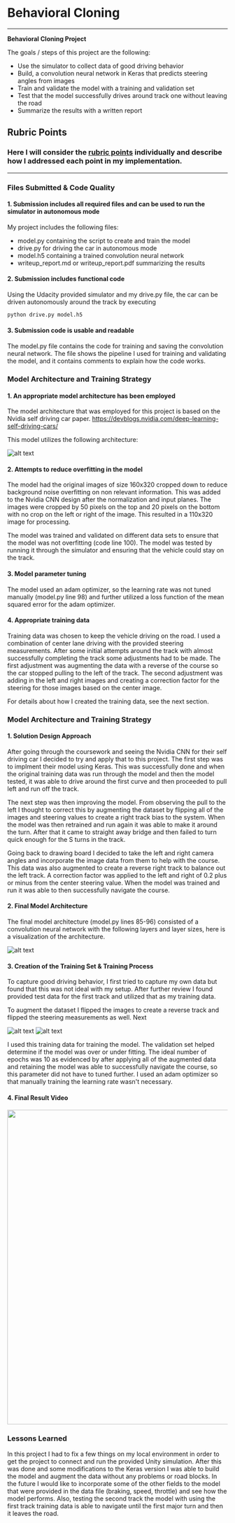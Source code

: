 # **Behavioral Cloning** 
---

**Behavioral Cloning Project**

The goals / steps of this project are the following:
* Use the simulator to collect data of good driving behavior
* Build, a convolution neural network in Keras that predicts steering angles from images
* Train and validate the model with a training and validation set
* Test that the model successfully drives around track one without leaving the road
* Summarize the results with a written report


[//]: # (Image References)

[image1]: ./writeup_images/cnn-architecture-624x890.png "Nvidia CNN"
[image2]: ./writeup_images/cnn-architecture-624x890_cropped.png "Nvidia CNN modified"
[image6]: ./writeup_images/2019_02_17_22_44_41_736.jpg "Normal Image"
[image7]: ./writeup_images/2019_02_17_22_44_41_736_flipped.jpg "Flipped Image"

## Rubric Points
### Here I will consider the [rubric points](https://review.udacity.com/#!/rubrics/432/view) individually and describe how I addressed each point in my implementation.  

---
### Files Submitted & Code Quality

#### 1. Submission includes all required files and can be used to run the simulator in autonomous mode

My project includes the following files:
* model.py containing the script to create and train the model
* drive.py for driving the car in autonomous mode
* model.h5 containing a trained convolution neural network 
* writeup_report.md or writeup_report.pdf summarizing the results

#### 2. Submission includes functional code
Using the Udacity provided simulator and my drive.py file, the car can be driven autonomously around the track by executing 
```sh
python drive.py model.h5
```

#### 3. Submission code is usable and readable

The model.py file contains the code for training and saving the convolution neural network. The file shows the pipeline I used for training and validating the model, and it contains comments to explain how the code works.

### Model Architecture and Training Strategy

#### 1. An appropriate model architecture has been employed

The model architecture that was employed for this project is based on the Nvidia self driving car paper.
https://devblogs.nvidia.com/deep-learning-self-driving-cars/

This model utilizes the following architecture:

![alt text][image1]

#### 2. Attempts to reduce overfitting in the model

The model had the original images of size 160x320 cropped down to reduce background noise overfitting on non relevant information. This was added to the Nvidia CNN design after the normalization and input planes.  The images were cropped by 50 pixels on the top and 20 pixels on the bottom with no crop on the left or right of the image.  This resulted in a 110x320 image for processing.
 
The model was trained and validated on different data sets to ensure that the model was not overfitting (code line 100). The model was tested by running it through the simulator and ensuring that the vehicle could stay on the track.

#### 3. Model parameter tuning

The model used an adam optimizer, so the learning rate was not tuned manually (model.py line 98) and further utilized a loss function of the mean squared error for the adam optimizer. 

#### 4. Appropriate training data

Training data was chosen to keep the vehicle driving on the road. I used a combination of center lane driving with the provided steering measurements.  After some initial attempts around the track with almost successfully completing the track some adjustments had to be made.  The first adjustment was augmenting the data with a reverse of the course so the car stopped pulling to the left of the track.
The second adjustment was adding in the left and right images and creating a correction factor for the steering for those images based on the center image.  

For details about how I created the training data, see the next section. 

### Model Architecture and Training Strategy

#### 1. Solution Design Approach

After going through the coursework and seeing the Nvidia CNN for their self driving car I decided to try and apply that to this project.  The first step was to implment their model using Keras.  This was successfully done and when the original training data was run through the model and then the model tested, it was able to drive around the first curve and then proceeded to pull left and run off the track.

The next step was then improving the model.  From observing the pull to the left I thought to correct this by augmenting the dataset by flipping all of the images and steering values to create a right track bias to the system.  When the model was then retrained and run again it was able to make it around the turn.  After that it came to straight away bridge and then failed to turn quick enough for the S turns in the track.

Going back to drawing board I decided to take the left and right camera angles and incorporate the image data from them to help with the course.  This data was also augmented to create a reverse right track to balance out the left track.  A correction factor was applied to the left and right of 0.2 plus or minus from the center steering value.  When the model was trained and run it was able to then successfully navigate the course.

#### 2. Final Model Architecture

The final model architecture (model.py lines 85-96) consisted of a convolution neural network with the following layers and layer sizes, here is a visualization of the architecture.

![alt text][image2]

#### 3. Creation of the Training Set & Training Process

To capture good driving behavior, I first tried to capture my own data but found that this was not ideal with my setup.  After further review I found provided test data for the first track and utilized that as my training data.

To augment the dataset I flipped the images to create a reverse track and flipped the steering measurements as well.  Next 

![alt text][image6]
![alt text][image7]

I used this training data for training the model. The validation set helped determine if the model was over or under fitting. The ideal number of epochs was 10 as evidenced by after applying all of the augmented data and retaining the model was able to successfully navigate the course, so this parameter did not have to tuned further. I used an adam optimizer so that manually training the learning rate wasn't necessary.


#### 4. Final Result Video
<img src="final_video/output_video.gif?raw=true" width="720px">

### Lessons Learned
In this project I had to fix a few things on my local environment in order to get the project to connect and run the provided Unity simulation.  After this was done and some modifications to the Keras version I was able to build the model and augment the data without any problems or road blocks.  In the future I would like to incorporate some of the other fields to the model that were provided in the data file (braking, speed, throttle) and see how the model performs.  Also, testing the second track the model with using the first track training data is able to navigate until the first major turn and then it leaves the road.